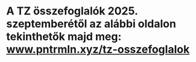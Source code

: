 # A TZ összefoglalók 2025. szeptemberétől az alábbi oldalon tekinthetők majd meg: www.pntrmln.xyz/tz-osszefoglalok
